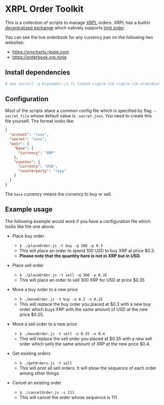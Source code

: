 # XRPL Order Toolkit

This is a collection of scripts to manage [XRPL](https://xrpl.org) orders. XRPL
has a builtin [decentralized
exchange](https://xrpl.org/decentralized-exchange.html) which natively supports
[limit order](https://www.investopedia.com/terms/l/limitorder.asp).

You can see the live orderbook for any currency pair on the following two websites:

* https://xrpcharts.ripple.com
* https://orderbook.xrp.ninja

## Install dependencies

```bash
# npm install -g bignumber.js fs lodash ripple-lib ripple-lib-orderbook ripple-lib-value sprintf-js yargs
```

## Configuration

Most of the scripts share a common config file which is specified by flag
`--secret_file` whose default value is `.secret.json`. You need to create this
file yourself. The format looks like:

```json
{ 
  "account": "rxxx",
  "secret": "sxxx",
  "pair": {
    "base": {
      "currency": "XRP"
    },
    "counter": {
      "currency": "USD",
      "counterparty": "ryyy"
    }
  }
}
```
The `base` currency means the currency to buy or sell.

## Example usage

The following example would work if you have a configuration file which looks
like the one above.

* Place buy order
  * `$ ./placeOrder.js -t buy -q 100 -p 0.3`
  * This will place an order to spend 100 USD to buy XRP at price $0.3.
  * **Please note that the quantity here is not in XRP but in USD.**

* Place sell order
  * `$ ./placeOrder.js -t sell -q 300 -p 0.35`
  * This will place an order to sell 300 XRP for USD at price $0.35

* Move a buy order to a new price
  * `$ ./moveOrder.js -t buy -o 0.3 -n 0.25`
  * This will replace the buy order you placed at $0.3 with a new buy order
    which buys XRP with the same amount of USD at the new price $0.25.

* Move a sell order to a new price
  * `$ ./moveOrder.js -t sell -o 0.35 -n 0.4`
  * This will replace the sell order you placed at $0.35 with a new sell order
    which sells the same amount of XRP at the new price $0.4.

* Get existing orders
  * `$ ./getOrders.js -t sell`
  * This will print all sell orders. It will show the sequence of each order
    among other things.

* Cancel an existing order
  * `$ ./cancelOrder.js -s 111`
  * This will cancel the order whose sequence is 111.
